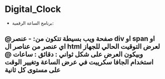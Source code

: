 # Digital_Clock
- برنامج الساعة الرقمية:

@صفحة ويب بسيطة تتكون من:
    - عنصر div او span او اي عنصر من عناصر ال html لعرض التوقيت الحالي للجهاز وبيكون العرض على شكل ثواني : دقائق : ساعات
@ استخدام الجافا سكريبت في عرض الساعة وتغيير الوقت على مستوى كل ثانية
-----------------------
